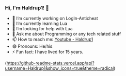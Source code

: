 ### Hi, I'm Haldrup1! 👋

- 🔭 I’m currently working on LogIn-Anticheat
- 🌱 I’m currently learning Lua
- 🤔 I’m looking for help with Lua
- 💬 Ask me about Programming or any tech related stuff
- 📫 How to reach me: [Youtube - Haldrup1](https://www.youtube.com/channel/UC40vTNLQ5dj43nWNz7mZAQA)
- 😄 Pronouns: He/his
- ⚡ Fun fact: I have lived for 15 years.

(https://github-readme-stats.vercel.app/api?username=Haldrup1&show_icons=true&theme=radical)
